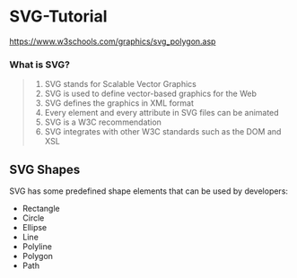 # SVG-Tutorial
https://www.w3schools.com/graphics/svg_polygon.asp
### What is SVG?
> 1.  SVG stands for Scalable Vector Graphics
> 2.  SVG is used to define vector-based graphics for the Web
> 3.  SVG defines the graphics in XML format
> 4.  Every element and every attribute in SVG files can be animated
> 5.  SVG is a W3C recommendation
> 6.  SVG integrates with other W3C standards such as the DOM and XSL

## SVG Shapes
SVG has some predefined shape elements that can be used by developers:

- Rectangle <rect>
- Circle <circle>
- Ellipse <ellipse>
- Line <line>
- Polyline <polyline>
- Polygon <polygon>
- Path <path>
